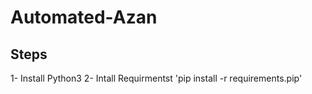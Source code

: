 # Automated-Azan


## Steps

1- Install Python3 
2- Intall Requirmentst 'pip install -r requirements.pip'
